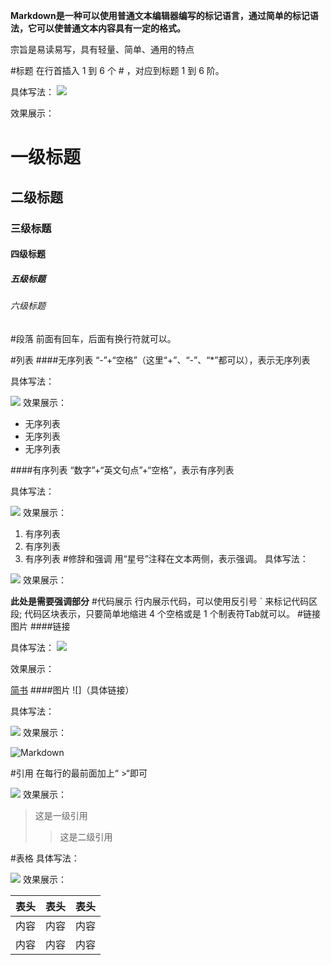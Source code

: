 **Markdown是一种可以使用普通文本编辑器编写的标记语言，通过简单的标记语法，它可以使普通文本内容具有一定的格式。**

宗旨是易读易写，具有轻量、简单、通用的特点

#标题
在行首插入 1 到 6 个 # ，对应到标题 1 到 6 阶。

具体写法：
![](http://upload-images.jianshu.io/upload_images/6228810-7b2e029b7d53a154.png?imageMogr2/auto-orient/strip%7CimageView2/2/w/1240)

效果展示：
#   一级标题
##   二级标题
###   三级标题
####   四级标题
#####  五级标题
######  六级标题


#段落
前面有回车，后面有换行符就可以。

#列表
####无序列表
“-”+“空格”（这里“+”、“-”、“*”都可以），表示无序列表

具体写法：

![](http://upload-images.jianshu.io/upload_images/6228810-b782d6dfff1c89af.png?imageMogr2/auto-orient/strip%7CimageView2/2/w/1240)
效果展示：

- 无序列表
- 无序列表
- 无序列表

####有序列表
“数字”+“英文句点”+“空格”，表示有序列表

具体写法：

![](http://upload-images.jianshu.io/upload_images/6228810-57aa3357d8b889eb.png?imageMogr2/auto-orient/strip%7CimageView2/2/w/1240)
效果展示：

1. 有序列表
2. 有序列表
3. 有序列表
#修辞和强调
用“星号”注释在文本两侧，表示强调。
具体写法：

![](http://upload-images.jianshu.io/upload_images/6228810-ce3ed0bb9a9215b1.png?imageMogr2/auto-orient/strip%7CimageView2/2/w/1240)
效果展示：

**此处是需要强调部分**
#代码展示
行内展示代码，可以使用反引号 ` 来标记代码区段;
代码区块表示，只要简单地缩进 4 个空格或是 1 个制表符Tab就可以。
#链接图片
####链接

具体写法：
![](http://upload-images.jianshu.io/upload_images/6228810-2b22b445fd4dac95.png?imageMogr2/auto-orient/strip%7CimageView2/2/w/1240)

效果展示：

[简书](http://www.jianshu.com/)
####图片
![]（具体链接）

具体写法：

![](http://upload-images.jianshu.io/upload_images/6228810-80ffb63e9d6b80ee.png?imageMogr2/auto-orient/strip%7CimageView2/2/w/1240)
效果展示：

![Markdown](http://upload-images.jianshu.io/upload_images/6228810-1507893f71f841f0.png?imageMogr2/auto-orient/strip%7CimageView2/2/w/1240)

#引用
在每行的最前面加上“ >“即可

![](http://upload-images.jianshu.io/upload_images/6228810-7b0dd2ee8866a91c.png?imageMogr2/auto-orient/strip%7CimageView2/2/w/1240)
效果展示：
> 这是一级引用
>> 这是二级引用

#表格
具体写法：

![](http://upload-images.jianshu.io/upload_images/6228810-f7d6e6aed5ec0b2d.png?imageMogr2/auto-orient/strip%7CimageView2/2/w/1240)
效果展示：

|表头|表头|表头|
|------|------|------|
|内容|内容|内容|
|内容|内容|内容|

